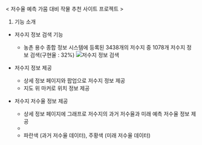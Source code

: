 < 저수율 예측 가뭄 대비 작물 추천 사이트 프로젝트 >

1. 기능 소개

- 저수지 정보 검색 기능
    * 농촌 용수 종합 정보 시스템에 등록된 3438개의 저수지 중 1078개 저수지 정보 검색(구현율 : 32%)
    ![저수지 정보 검색](README_img/Reservoir_Search.gif)


- 저수지 정보 제공
    * 상세 정보 페이지와 팝업으로 저수지 정보 제공
    * 지도 위 마커로 위치 정보 제공

- 저수지 저수율 정보 제공
    * 상세 정보 페이지에 그래프로 저수지의 과거 저수율과 미래 예측 저수율 정보 제공
    * 
    * 파란색 (과거 저수율 데이터), 주황색 (미래 저수율 데이터)